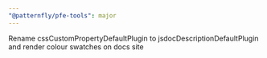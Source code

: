 ```yaml
---
"@patternfly/pfe-tools": major
---
```


Rename cssCustomPropertyDefaultPlugin to jsdocDescriptionDefaultPlugin and render colour swatches on docs site
